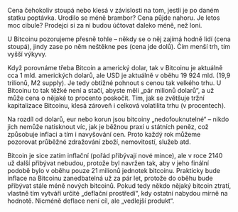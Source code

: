 Cena čehokoliv stoupá nebo klesá v závislosti na tom, jestli je po daném statku poptávka. Urodilo se méně brambor? Cena půjde nahoru. Je letos moc cibule? Prodejci si za ni budou účtovat daleko méně, než loni.

U Bitcoinu pozorujeme přesně tohle – někdy se o něj zajímá hodně lidí (cena stoupá), jindy zase po něm neštěkne pes (cena jde dolů). Čím menší trh, tím vyšší výkyvy.

Když porovnáme třeba Bitcoin a americký dolar, tak v Bitcoinu je aktuálně cca 1 mld. amerických dolarů, ale USD je aktuálně v oběhu 19 924 mld. (19,9 trilionů, M2 supply). Je tedy obtížné pohnout s cenou tak velkého trhu. U Bitcoinu to tak těžké není a stačí, abyste měli „pár milionů dolarů“, a už může cena o nějaké to procento poskočit. Tím, jak se zvětšuje tržní kapitalizace Bitcoinu, klesá zároveň i celková volatilita trhu (v procentech).

Na rozdíl od dolarů, eur nebo korun jsou bitcoiny „nedofouknutelné“ – nikdo jich nemůže natisknout víc, jak je běžnou praxí u státních peněz, což způsobuje inflaci a tím i navyšování cen. Proto každý rok můžeme pozorovat průběžné zdražování zboží, nemovitostí, služeb atd.

Bitcoin je sice zatím inflační (pořád přibývají nové mince), ale v roce 2140 už další přibývat nebudou, protože byl navržen tak, aby v jeho finální podobě bylo v oběhu pouze 21 milionů jednotek bitcoinu. Prakticky bude inflace na Bitcoinu zanedbatelná už za pár let, protože do oběhu bude přibývat stále méně nových bitcoinů. Pokud tedy někdo nějaký bitcoin ztratí, vlastně tím vytváří určité „deflační prostředí“, kdy ostatní nabydou mírně na hodnotě. Nicméně deflace není cíl, ale „vedlejší produkt“.
